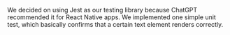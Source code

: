 We decided on using Jest as our testing library because ChatGPT recommended it for React Native apps. We implemented one simple unit test, which basically confirms that a certain text element renders correctly.
